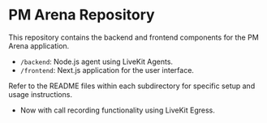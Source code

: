 # PM Arena Repository

This repository contains the backend and frontend components for the PM Arena application.

- `/backend`: Node.js agent using LiveKit Agents.
- `/frontend`: Next.js application for the user interface.

Refer to the README files within each subdirectory for specific setup and usage instructions. 

- Now with call recording functionality using LiveKit Egress. 